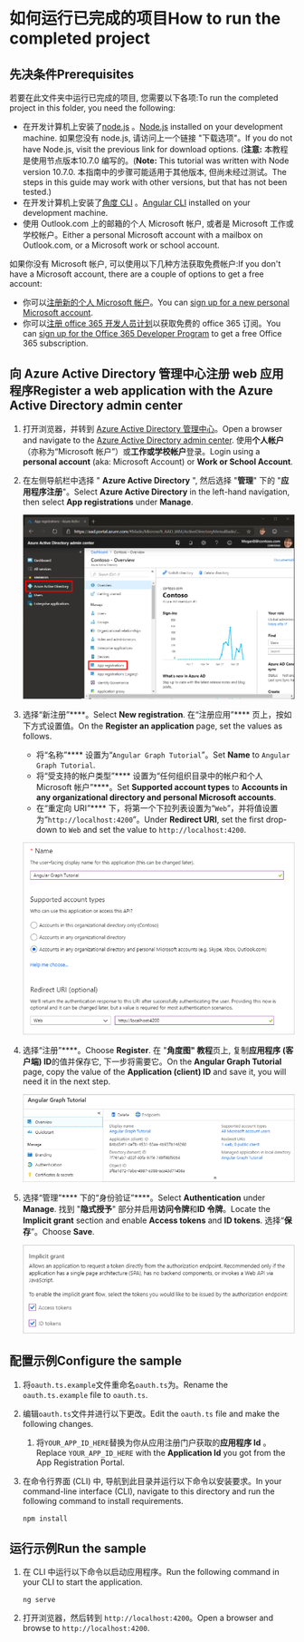 # <a name="how-to-run-the-completed-project"></a><span data-ttu-id="21e6d-101">如何运行已完成的项目</span><span class="sxs-lookup"><span data-stu-id="21e6d-101">How to run the completed project</span></span>

## <a name="prerequisites"></a><span data-ttu-id="21e6d-102">先决条件</span><span class="sxs-lookup"><span data-stu-id="21e6d-102">Prerequisites</span></span>

<span data-ttu-id="21e6d-103">若要在此文件夹中运行已完成的项目, 您需要以下各项:</span><span class="sxs-lookup"><span data-stu-id="21e6d-103">To run the completed project in this folder, you need the following:</span></span>

- <span data-ttu-id="21e6d-104">在开发计算机上安装了[node.js](https://nodejs.org) 。</span><span class="sxs-lookup"><span data-stu-id="21e6d-104">[Node.js](https://nodejs.org) installed on your development machine.</span></span> <span data-ttu-id="21e6d-105">如果您没有 node.js, 请访问上一个链接 "下载选项"。</span><span class="sxs-lookup"><span data-stu-id="21e6d-105">If you do not have Node.js, visit the previous link for download options.</span></span> <span data-ttu-id="21e6d-106">(**注意:** 本教程是使用节点版本10.7.0 编写的。</span><span class="sxs-lookup"><span data-stu-id="21e6d-106">(**Note:** This tutorial was written with Node version 10.7.0.</span></span> <span data-ttu-id="21e6d-107">本指南中的步骤可能适用于其他版本, 但尚未经过测试。</span><span class="sxs-lookup"><span data-stu-id="21e6d-107">The steps in this guide may work with other versions, but that has not been tested.)</span></span>
- <span data-ttu-id="21e6d-108">在开发计算机上安装了[角度 CLI](https://cli.angular.io/) 。</span><span class="sxs-lookup"><span data-stu-id="21e6d-108">[Angular CLI](https://cli.angular.io/) installed on your development machine.</span></span>
- <span data-ttu-id="21e6d-109">使用 Outlook.com 上的邮箱的个人 Microsoft 帐户, 或者是 Microsoft 工作或学校帐户。</span><span class="sxs-lookup"><span data-stu-id="21e6d-109">Either a personal Microsoft account with a mailbox on Outlook.com, or a Microsoft work or school account.</span></span>

<span data-ttu-id="21e6d-110">如果你没有 Microsoft 帐户, 可以使用以下几种方法获取免费帐户:</span><span class="sxs-lookup"><span data-stu-id="21e6d-110">If you don't have a Microsoft account, there are a couple of options to get a free account:</span></span>

- <span data-ttu-id="21e6d-111">你可以[注册新的个人 Microsoft 帐户](https://signup.live.com/signup?wa=wsignin1.0&rpsnv=12&ct=1454618383&rver=6.4.6456.0&wp=MBI_SSL_SHARED&wreply=https://mail.live.com/default.aspx&id=64855&cbcxt=mai&bk=1454618383&uiflavor=web&uaid=b213a65b4fdc484382b6622b3ecaa547&mkt=E-US&lc=1033&lic=1)。</span><span class="sxs-lookup"><span data-stu-id="21e6d-111">You can [sign up for a new personal Microsoft account](https://signup.live.com/signup?wa=wsignin1.0&rpsnv=12&ct=1454618383&rver=6.4.6456.0&wp=MBI_SSL_SHARED&wreply=https://mail.live.com/default.aspx&id=64855&cbcxt=mai&bk=1454618383&uiflavor=web&uaid=b213a65b4fdc484382b6622b3ecaa547&mkt=E-US&lc=1033&lic=1).</span></span>
- <span data-ttu-id="21e6d-112">你可以[注册 office 365 开发人员计划](https://developer.microsoft.com/office/dev-program)以获取免费的 office 365 订阅。</span><span class="sxs-lookup"><span data-stu-id="21e6d-112">You can [sign up for the Office 365 Developer Program](https://developer.microsoft.com/office/dev-program) to get a free Office 365 subscription.</span></span>

## <a name="register-a-web-application-with-the-azure-active-directory-admin-center"></a><span data-ttu-id="21e6d-113">向 Azure Active Directory 管理中心注册 web 应用程序</span><span class="sxs-lookup"><span data-stu-id="21e6d-113">Register a web application with the Azure Active Directory admin center</span></span>

1. <span data-ttu-id="21e6d-114">打开浏览器，并转到 [Azure Active Directory 管理中心](https://aad.portal.azure.com)。</span><span class="sxs-lookup"><span data-stu-id="21e6d-114">Open a browser and navigate to the [Azure Active Directory admin center](https://aad.portal.azure.com).</span></span> <span data-ttu-id="21e6d-115">使用**个人帐户**（亦称为“Microsoft 帐户”）或**工作或学校帐户**登录。</span><span class="sxs-lookup"><span data-stu-id="21e6d-115">Login using a **personal account** (aka: Microsoft Account) or **Work or School Account**.</span></span>

1. <span data-ttu-id="21e6d-116">在左侧导航栏中选择 " **Azure Active Directory** ", 然后选择 "**管理**" 下的 "**应用程序注册**"。</span><span class="sxs-lookup"><span data-stu-id="21e6d-116">Select **Azure Active Directory** in the left-hand navigation, then select **App registrations** under **Manage**.</span></span>

    ![<span data-ttu-id="21e6d-117">应用注册的屏幕截图</span><span class="sxs-lookup"><span data-stu-id="21e6d-117">A screenshot of the App registrations</span></span> ](/tutorial/images/aad-portal-app-registrations.png)

1. <span data-ttu-id="21e6d-118">选择“新注册”\*\*\*\*。</span><span class="sxs-lookup"><span data-stu-id="21e6d-118">Select **New registration**.</span></span> <span data-ttu-id="21e6d-119">在“注册应用”\*\*\*\* 页上，按如下方式设置值。</span><span class="sxs-lookup"><span data-stu-id="21e6d-119">On the **Register an application** page, set the values as follows.</span></span>

    - <span data-ttu-id="21e6d-120">将“名称”\*\*\*\* 设置为“`Angular Graph Tutorial`”。</span><span class="sxs-lookup"><span data-stu-id="21e6d-120">Set **Name** to `Angular Graph Tutorial`.</span></span>
    - <span data-ttu-id="21e6d-121">将“受支持的帐户类型”\*\*\*\* 设置为“任何组织目录中的帐户和个人 Microsoft 帐户”\*\*\*\*。</span><span class="sxs-lookup"><span data-stu-id="21e6d-121">Set **Supported account types** to **Accounts in any organizational directory and personal Microsoft accounts**.</span></span>
    - <span data-ttu-id="21e6d-122">在“重定向 URI”\*\*\*\* 下，将第一个下拉列表设置为“`Web`”，并将值设置为“`http://localhost:4200`”。</span><span class="sxs-lookup"><span data-stu-id="21e6d-122">Under **Redirect URI**, set the first drop-down to `Web` and set the value to `http://localhost:4200`.</span></span>

    !["注册应用程序" 页的屏幕截图](/tutorial/images/aad-register-an-app.png)

1. <span data-ttu-id="21e6d-124">选择“注册”\*\*\*\*。</span><span class="sxs-lookup"><span data-stu-id="21e6d-124">Choose **Register**.</span></span> <span data-ttu-id="21e6d-125">在 "**角度图" 教程**页上, 复制**应用程序 (客户端) ID**的值并保存它, 下一步将需要它。</span><span class="sxs-lookup"><span data-stu-id="21e6d-125">On the **Angular Graph Tutorial** page, copy the value of the **Application (client) ID** and save it, you will need it in the next step.</span></span>

    ![新应用注册的应用程序 ID 的屏幕截图](/tutorial/images/aad-application-id.png)

1. <span data-ttu-id="21e6d-127">选择“管理”\*\*\*\* 下的“身份验证”\*\*\*\*。</span><span class="sxs-lookup"><span data-stu-id="21e6d-127">Select **Authentication** under **Manage**.</span></span> <span data-ttu-id="21e6d-128">找到 "**隐式授予**" 部分并启用**访问令牌**和**ID 令牌**。</span><span class="sxs-lookup"><span data-stu-id="21e6d-128">Locate the **Implicit grant** section and enable **Access tokens** and **ID tokens**.</span></span> <span data-ttu-id="21e6d-129">选择“**保存**”。</span><span class="sxs-lookup"><span data-stu-id="21e6d-129">Choose **Save**.</span></span>

    ![隐式 grant 部分的屏幕截图](/tutorial/images/aad-implicit-grant.png)

## <a name="configure-the-sample"></a><span data-ttu-id="21e6d-131">配置示例</span><span class="sxs-lookup"><span data-stu-id="21e6d-131">Configure the sample</span></span>

1. <span data-ttu-id="21e6d-132">将`oauth.ts.example`文件重命名`oauth.ts`为。</span><span class="sxs-lookup"><span data-stu-id="21e6d-132">Rename the `oauth.ts.example` file to `oauth.ts`.</span></span>
1. <span data-ttu-id="21e6d-133">编辑`oauth.ts`文件并进行以下更改。</span><span class="sxs-lookup"><span data-stu-id="21e6d-133">Edit the `oauth.ts` file and make the following changes.</span></span>
    1. <span data-ttu-id="21e6d-134">将`YOUR_APP_ID_HERE`替换为你从应用注册门户获取的**应用程序 Id** 。</span><span class="sxs-lookup"><span data-stu-id="21e6d-134">Replace `YOUR_APP_ID_HERE` with the **Application Id** you got from the App Registration Portal.</span></span>
1. <span data-ttu-id="21e6d-135">在命令行界面 (CLI) 中, 导航到此目录并运行以下命令以安装要求。</span><span class="sxs-lookup"><span data-stu-id="21e6d-135">In your command-line interface (CLI), navigate to this directory and run the following command to install requirements.</span></span>

    ```Shell
    npm install
    ```

## <a name="run-the-sample"></a><span data-ttu-id="21e6d-136">运行示例</span><span class="sxs-lookup"><span data-stu-id="21e6d-136">Run the sample</span></span>

1. <span data-ttu-id="21e6d-137">在 CLI 中运行以下命令以启动应用程序。</span><span class="sxs-lookup"><span data-stu-id="21e6d-137">Run the following command in your CLI to start the application.</span></span>

    ```Shell
    ng serve
    ```

1. <span data-ttu-id="21e6d-138">打开浏览器，然后转到 `http://localhost:4200`。</span><span class="sxs-lookup"><span data-stu-id="21e6d-138">Open a browser and browse to `http://localhost:4200`.</span></span>